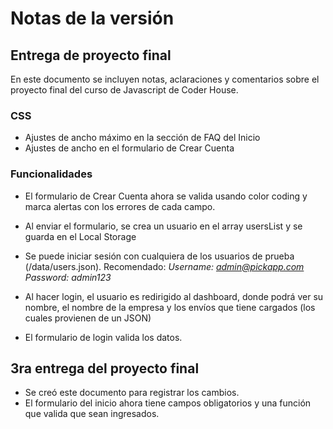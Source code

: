 # Notas de la versión
## Entrega de proyecto final
En este documento se incluyen notas, aclaraciones y comentarios sobre el proyecto final del curso de Javascript de Coder House.

### CSS
- Ajustes de ancho máximo en la sección de FAQ del Inicio
- Ajustes de ancho en el formulario de Crear Cuenta

### Funcionalidades

- El formulario de Crear Cuenta ahora se valida usando color coding y marca alertas con los errores de cada campo.

- Al enviar el formulario, se crea un usuario en el array usersList y se guarda en el Local Storage

- Se puede iniciar sesión con cualquiera de los usuarios de prueba (/data/users.json). Recomendado:
*Username: admin@pickapp.com*
*Password: admin123*

- Al hacer login, el usuario es redirigido al dashboard, donde podrá ver su nombre, el nombre de la empresa y los envíos que tiene cargados (los cuales provienen de un JSON)

- El formulario de login valida los datos.


## 3ra entrega del proyecto final

- Se creó este documento para registrar los cambios.
- El formulario del inicio ahora tiene campos obligatorios y una función que valida que sean ingresados.
